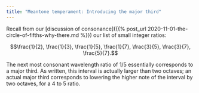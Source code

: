 ```yaml
---
title: "Meantone temperament: Introducing the major third"
---
```


Recall from our [discussion of consonance]({{% post_url 2020-11-01-the-circle-of-fifths-why-there.md %}}) our list of small integer ratios:

$$\frac{1}{2}, \frac{1}{3}, \frac{1}{5}, \frac{1}{7}, \frac{3}{5}, \frac{3}{7}, \frac{5}{7}.$$

The next most consonant wavelength ratio of 1/5 essentially corresponds to a major third. As written, this interval is actually larger than two octaves; an actual major third corresponds to lowering the higher note of the interval by two octaves, for a 4 to 5 ratio.

